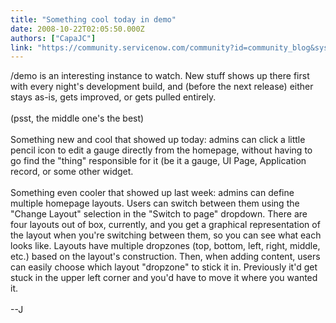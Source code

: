 ```yaml
---
title: "Something cool today in demo"
date: 2008-10-22T02:05:50.000Z
authors: ["CapaJC"]
link: "https://community.servicenow.com/community?id=community_blog&sys_id=d55e6aaddbd0dbc01dcaf3231f96191a"
---
```

<p>/demo is an interesting instance to watch. New stuff shows up there first with every night's development build, and (before the next release) either stays as-is, gets improved, or gets pulled entirely. <br /><br />(psst, the middle one's the best)<br /><br />Something new and cool that showed up today: admins can click a little pencil icon to edit a gauge directly from the homepage, without having to go find the "thing" responsible for it (be it a gauge, UI Page, Application record, or some other widget.<br /><br />Something even cooler that showed up last week: admins can define multiple homepage layouts. Users can switch between them using the "Change Layout" selection in the "Switch to page" dropdown. There are four layouts out of box, currently, and you get a graphical representation of the layout when you're switching between them, so you can see what each looks like. Layouts have multiple dropzones (top, bottom, left, right, middle, etc.) based on the layout's construction. Then, when adding content, users can easily choose which layout "dropzone" to stick it in. Previously it'd get stuck in the upper left corner and you'd have to move it where you wanted it.<br /><br />--J</p>